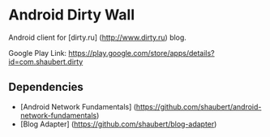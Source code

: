 Android Dirty Wall
==================

Android client for [dirty.ru] (http://www.dirty.ru) blog. 

Google Play Link: https://play.google.com/store/apps/details?id=com.shaubert.dirty

Dependencies
------------

* [Android Network Fundamentals] (https://github.com/shaubert/android-network-fundamentals)
* [Blog Adapter] (https://github.com/shaubert/blog-adapter)